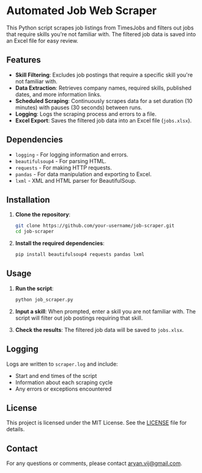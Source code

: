 # Automated Job Web Scraper

This Python script scrapes job listings from TimesJobs and filters out jobs that require skills you're not familiar with. The filtered job data is saved into an Excel file for easy review.

## Features

- **Skill Filtering**: Excludes job postings that require a specific skill you're not familiar with.
- **Data Extraction**: Retrieves company names, required skills, published dates, and more information links.
- **Scheduled Scraping**: Continuously scrapes data for a set duration (10 minutes) with pauses (30 seconds) between runs.
- **Logging**: Logs the scraping process and errors to a file.
- **Excel Export**: Saves the filtered job data into an Excel file (`jobs.xlsx`).

## Dependencies

- `logging` - For logging information and errors.
- `beautifulsoup4` - For parsing HTML.
- `requests` - For making HTTP requests.
- `pandas` - For data manipulation and exporting to Excel.
- `lxml` - XML and HTML parser for BeautifulSoup.

## Installation

1. **Clone the repository**:

    ```bash
    git clone https://github.com/your-username/job-scraper.git
    cd job-scraper
    ```

2. **Install the required dependencies**:

    ```bash
    pip install beautifulsoup4 requests pandas lxml
    ```

## Usage

1. **Run the script**:

    ```bash
    python job_scraper.py
    ```

2. **Input a skill**: When prompted, enter a skill you are not familiar with. The script will filter out job postings requiring that skill.

3. **Check the results**: The filtered job data will be saved to `jobs.xlsx`.

## Logging

Logs are written to `scraper.log` and include:
- Start and end times of the script
- Information about each scraping cycle
- Any errors or exceptions encountered

## License

This project is licensed under the MIT License. See the [LICENSE](LICENSE) file for details.

## Contact

For any questions or comments, please contact [aryan.vij@gmail.com](mailto:aryan.vij@gmail.com).

